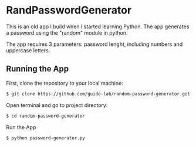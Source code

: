 # RandPasswordGenerator
This is an old app I build when I started learning Python. The app generates a password using the "random" module in python.

The app requires 3 parameters: password lenght, including numbers and uppercase letters.


## Running the App

First, clone the repository to your local machine:

```bash
$ git clone https://github.com/guido-lab/random-password-generator.git
```

Open terminal and go to project directory:
```bash
$ cd random-password-generator
```
Run the App
```bash
$ python password-generator.py
```
